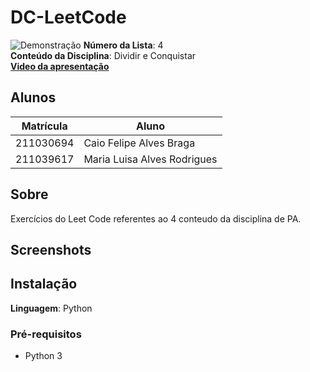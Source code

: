# DC-LeetCode

![Demonstração](assets/demo.gif)
**Número da Lista**: 4 <br>
**Conteúdo da Disciplina**: Dividir e Conquistar<br>
[**Video da apresentação**](https://youtu.be/ZXEWLwLtZCQ)<br>

## Alunos
|Matrícula | Aluno |
| -- | -- |
| 211030694 | Caio Felipe Alves Braga |
| 211039617 | Maria Luisa Alves Rodrigues |


## Sobre 
Exercícios do Leet Code referentes ao 4 conteudo da disciplina de PA.


## Screenshots



## Instalação
**Linguagem**: Python<br>

### Pré-requisitos
- Python 3
